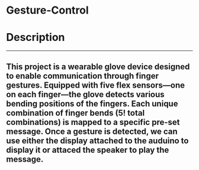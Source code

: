 # Gesture-Control
# Description
---
This project is a wearable glove device designed to enable communication through finger gestures. Equipped with five flex sensors—one on each finger—the glove detects various bending positions of the fingers. Each unique combination of finger bends (5! total combinations) is mapped to a specific pre-set message. Once a gesture is detected, we can use either the display attached to the auduino to display it or attaced the speaker to play the message.
---

